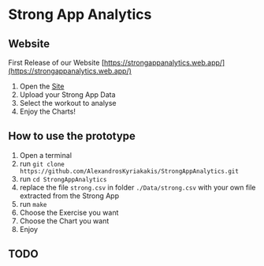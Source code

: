 # Strong App Analytics

## Website

First Release of our Website [https://strongappanalytics.web.app/](https://strongappanalytics.web.app/)

1. Open the [Site](https://strongappanalytics.web.app/)
2. Upload your Strong App Data
3. Select the workout to analyse
4. Enjoy the Charts!


## How to use the prototype

1. Open a terminal
2. run `git clone https://github.com/AlexandrosKyriakakis/StrongAppAnalytics.git`
3. run `cd StrongAppAnalytics` 
4. replace the file `strong.csv` in folder `./Data/strong.csv` with your own file extracted from the Strong App
5. run `make`
6. Choose the Exercise you want
7. Choose the Chart you want
8. Enjoy

## TODO
